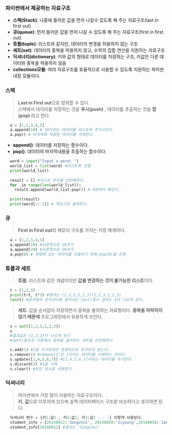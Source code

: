 ### 파이썬에서 제공하는 자료구조
- <b>스택(Stack)</b>: 나중에 들어온 값을 먼저 나갈수 있도록 해 주는 자료구조(last in first out)  
- <b>큐(queue)</b>: 먼저 들어온 값을 먼저 나갈 수 있도록 해 주는 자료구조(first in first out)  
- <b>튜플(tuple)</b>: 리스트와 같지만, 데이터의 변경을 허용하지 않는 구조  
- <b>세트(set)</b>: 데이터의 중복을 허용하지 않고, 수학의 집합 연산을 지원하는 자료구조  
- <b>딕셔너리(dictionary)</b>: 키와 값의 형태로 데이터를 저장하는 구조, 키값은 다른 데이터와 중복을 허용하지 않음  
- <b>collections모듈</b>: 여러 자료구조를 효율적으로 사용할 수 있도록 지원하는 파이썬 내장 모듈이다.  

### 스택
> <b>Last in First out</b>으로 정의할 수 있다.  
> 스택에서 데이터를 저장하는 것을 <b>푸시(push)</b> , 데이터를 추출하는 것을 **팝(pop)** 라고 한다.  

```python
  a = [1,2,3,4,5]
  a.append(10) # 10이라는 데이터를 리스트에 추가시킨다.
  a.pop() # 마지막에 저장된 데이터를 삭제한다.
```
- **append()**: 데이터를 저장하는 함수이다.  
- **pop()**: 데이터의 마지막내용을 추출하는 함수이다.  

```python
  word = input("Input a word: ")
  world_list = list(word) #리스트화 진행
  print(world_list)
  
  result = [] #리스트 변수를 선언해준다.
  for _in range(len(world_list)):
    result.append(world_list.pop()) # 0번부터 빠진다.
  
  print(result)
  print(word[::-1]) # 역순으로 출력한다.
```

### 큐
> **First in First out**의 메모리 구조를 가지는 저장 체계이다.  
```python
  a = [1,2,3,4,5]
  a.append(10) #오른쪽으로 10추가
  a.append(20) #오른쪽으로 20추가
  a.pop(0) # 맨앞에 있는 데이터를 추출하기 위해 pop(0)을 진행
```

### 튜플과 세트
> **튜플**: 리스트와 같은 개념이지만 **값을 변경하는 것이 불가능한 리스트**이다.  
```python
  t = (1,2,3)
  print(t+t, t*2) #결과는 (1,2,3,1,2,3)(1,2,3,1,2,3)
  len(t) #문자열의 문자갯수를 알아내는 len()함수 결과는 3이 나오게 된다.
```

> **세트**: 값을 순서없이 저장하면서 중복을 불허하는 자료형이다.
> **중복을 허락하지 않기 때문에** 프로그래밍에서 유용하게 쓰인다.  
```python
  s = set([1,2,3,1,2,3])
  s
  #결과값은 {1,2,3}이 나오게 된다
  #set()함수로 이용해서 중복을 불허하는 세트를 선언해준다.
```
```python
  s.add(1) #1을 추가하지만 중복이므로 추가되지 않는다.
  s.remove(1) #remove(1)은 1이라는 데이터를 삭제하는 것이다.
  s.update([1,4,5,6,7]) #[1,4,5,6,7]이라는 데이터를 추가한다.
  s.discard(3) #3을 삭제
  s.clear() #모든 원소를 삭제한다.
```

### 딕셔너리
> 파이썬에서 가장 많이 사용하는 자료구조이다.  
> **키**, **값**으로 이루어져 있으며 살짝 데이터베이스 구조랑 비슷하다고 생각하면 된다.

```python
  딕셔너리 변수 = {키1:값1 , 키2:값2, 키3:값3 - - -} 이렇게 사용된다.
  student_info = {20140012:'Sungchul', 20140059:'Jiyoung',20140058:'JaeHong'}
  student_info[20140012] #결과는 'Sungchul'   
```




